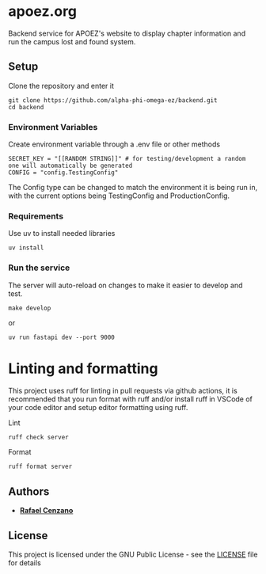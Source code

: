 # apoez.org

Backend service for APOEZ's website to display chapter information and run the campus lost and found system.

## Setup

Clone the repository and enter it

```
git clone https://github.com/alpha-phi-omega-ez/backend.git
cd backend
```

### Environment Variables

Create environment variable through a .env file or other methods

```
SECRET_KEY = "[[RANDOM STRING]]" # for testing/development a random one will automatically be generated
CONFIG = "config.TestingConfig"
```

The Config type can be changed to match the environment it is being run in, with the current options being TestingConfig and ProductionConfig.

### Requirements

Use uv to install needed libraries

```
uv install
```

### Run the service

The server will auto-reload on changes to make it easier to develop and test.

```
make develop
```

or

```
uv run fastapi dev --port 9000
```

# Linting and formatting

This project uses ruff for linting in pull requests via github actions, it is recommended that you run format with ruff and/or install ruff in VSCode of your code editor and setup editor formatting using ruff.

Lint
```bash
ruff check server
```

Format
```bash
ruff format server
```

## Authors

- [**Rafael Cenzano**](https://github.com/RafaelCenzano)

## License

This project is licensed under the GNU Public License - see the [LICENSE](LICENSE) file for details
